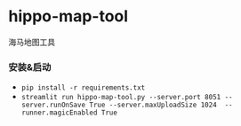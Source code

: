 # hippo-map-tool

海马地图工具

### 安装&启动
  - `pip install -r requirements.txt`
  - `streamlit run hippo-map-tool.py --server.port 8051 --server.runOnSave True --server.maxUploadSize 1024  --runner.magicEnabled True`